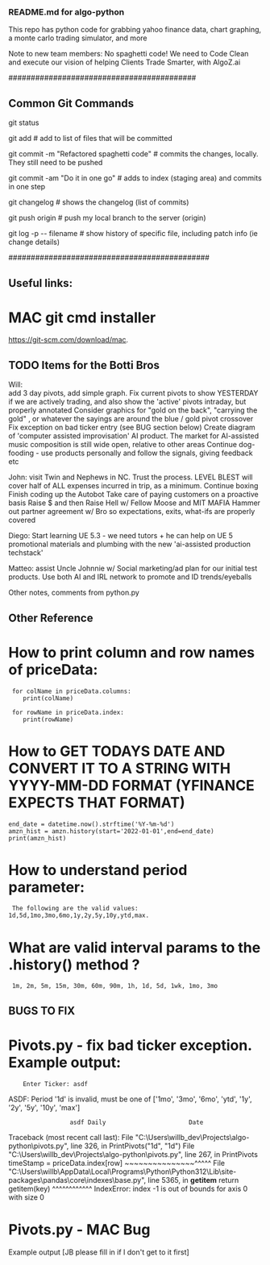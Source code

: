 ### README.md for algo-python

This repo has python code for grabbing yahoo finance data, chart graphing, a monte carlo trading simulator, and more

Note to new team members: No spaghetti code! We need to Code Clean and execute our vision of helping Clients Trade Smarter, with AlgoZ.ai

##########################################
## Common Git Commands

git status                                                  

git add <file>										# add to list of files that will be committed 

git commit -m "Refactored spaghetti code"			# commits the changes, locally.  They still need to be pushed

git commit -am "Do it in one go"					# adds to index  (staging area) and commits in one step

git changelog										# shows the changelog (list of commits)

git push origin <branchname>						# push my local branch <branchname> to the server (origin)

git log -p -- filename								# show history of specific file, including patch info (ie change details)


#############################################

## Useful links: 
# MAC git cmd installer
https://git-scm.com/download/mac.

## TODO Items for the Botti Bros

Will:  
	add 3 day pivots, add simple graph. Fix current pivots to show YESTERDAY if we are actively trading, and also show the 'active' pivots intraday, but properly annotated
		Consider graphics for "gold on the back", "carrying the gold" , or whatever the sayings are around the blue / gold pivot crossover
	Fix exception on bad ticker entry (see BUG section below)
	Create diagram of 'computer assisted improvisation' AI product.  The market for AI-assisted music composition is still wide open, relative to other areas
	Continue dog-fooding  - use products personally and follow the signals, giving feedback etc
	
John: 
	visit Twin and Nephews in NC. Trust the process. LEVEL BLEST will cover half of ALL expenses incurred in trip, as a minimum.
	Continue boxing
	Finish coding up the Autobot
	Take care of paying customers on a proactive basis
	Raise $ and then Raise Hell w/ Fellow Moose and MIT MAFIA
	Hammer out partner agreement w/ Bro so expectations, exits, what-ifs are properly covered

Diego: 
	Start learning UE 5.3 - we need tutors + he can help on UE 5 promotional materials and plumbing with the new 'ai-assisted production techstack'

Matteo: 
	assist Uncle Johnnie w/ Social marketing/ad plan for our initial test products.  Use both AI and IRL network to promote and ID trends/eyeballs

Other notes, comments from python.py


## Other Reference
 
  # How to print column and row names of priceData:

	 for colName in priceData.columns:
	    print(colName)

	 for rowName in priceData.index:
	    print(rowName)

  # How to GET TODAYS DATE AND CONVERT IT TO A STRING WITH YYYY-MM-DD FORMAT (YFINANCE EXPECTS THAT FORMAT)

    end_date = datetime.now().strftime('%Y-%m-%d')
    amzn_hist = amzn.history(start='2022-01-01',end=end_date)
    print(amzn_hist)

  # How to understand period parameter:
     The following are the valid values: 1d,5d,1mo,3mo,6mo,1y,2y,5y,10y,ytd,max.

  # What are valid interval params to the .history() method ?  
     1m, 2m, 5m, 15m, 30m, 60m, 90m, 1h, 1d, 5d, 1wk, 1mo, 3mo


## BUGS TO FIX

# Pivots.py - fix bad ticker exception.  Example output:

        Enter Ticker: asdf
ASDF: Period '1d' is invalid, must be one of ['1mo', '3mo', '6mo', 'ytd', '1y', '2y', '5y', '10y', 'max']

                     asdf Daily                       Date

Traceback (most recent call last):
  File "C:\Users\willb\_dev\Projects\algo-python\pivots.py", line 326, in <module>
    PrintPivots("1d", "1d")
  File "C:\Users\willb\_dev\Projects\algo-python\pivots.py", line 267, in PrintPivots
    timeStamp = priceData.index[row]
                ~~~~~~~~~~~~~~~^^^^^
  File "C:\Users\willb\AppData\Local\Programs\Python\Python312\Lib\site-packages\pandas\core\indexes\base.py", line 5365, in __getitem__
    return getitem(key)
           ^^^^^^^^^^^^
IndexError: index -1 is out of bounds for axis 0 with size 0

# Pivots.py - MAC Bug
 Example output [JB please fill in if I don't get to it first]
 
